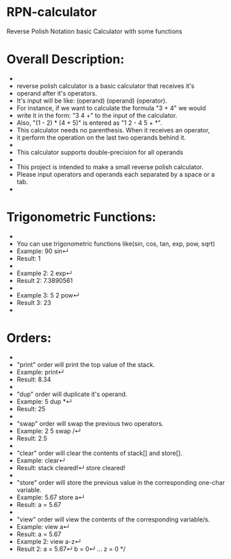 # RPN-calculator
Reverse Polish Notation basic Calculator with some functions

 # Overall Description: 
 *
 * reverse polish calculator is a basic calculator that receives it's
 * operand after it's operators.
 * It's input will be like: (operand) (operand) (operator).
 * For instance, if we want to calculate the formula "3 + 4" we would
 * write it in the form: "3 4 +" to the input of the calculator.
 * Also, "(1 - 2) * (4 + 5)" is entered as "1 2 - 4 5 + *".
 * This calculator needs no parenthesis. When it receives an operator,
 * it perform the operation on the last two operands behind it.
 *
 * This calculator supports double-precision for all operands
 *
 * This project is intended to make a small reverse polish calculator.
 * Please input operators and operands each separated by a space or a tab.
 *
# Trigonometric Functions:
 *
 * You can use trigonometric functions like(sin, cos, tan, exp, pow, sqrt)
 * Example: 90 sin↵
 * Result: 1
 *
 * Example 2: 2 exp↵
 * Result 2: 7.3890561
 *
 * Example 3: 5 2 pow↵
 * Result 3: 23
 *
# Orders:
 *
 * "print" order will print the top value of the stack.
 * Example: print↵
 * Result: 8.34
 *
 * "dup" order will duplicate it's operand.
 * Example: 5 dup *↵
 * Result: 25
 *
 * "swap" order will swap the previous two operators.
 * Example: 2 5 swap /↵
 * Result: 2.5
 *
 * "clear" order will clear the contents of stack[] and store[].
 * Example: clear↵
 * Result: stack cleared!↵ store cleared!
 *
 * "store" order will store the previous value in the corresponding one-char variable.
 * Example: 5.67 store a↵
 * Result: a = 5.67
 *
 * "view" order will view the contents of the corresponding variable/s.
 * Example: view a↵
 * Result: a = 5.67
 * Example 2: view a-z↵
 * Result 2: a = 5.67↵ b = 0↵ ... z = 0
 */

